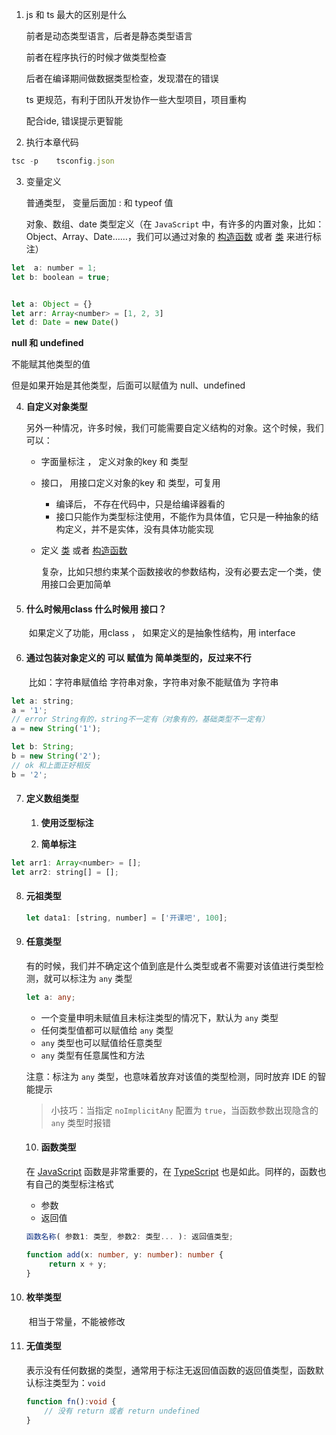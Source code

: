 1. js 和 ts 最大的区别是什么

   前者是动态类型语言，后者是静态类型语言

   前者在程序执行的时候才做类型检查

   后者在编译期间做数据类型检查，发现潜在的错误

   ts 更规范，有利于团队开发协作一些大型项目，项目重构

   配合ide, 错误提示更智能



2. 执行本章代码

```js
tsc -p    tsconfig.json
```



3. 变量定义

   普通类型， 变量后面加 :  和 typeof 值

   对象、数组、date 类型定义（在 `JavaScript` 中，有许多的内置对象，比如：Object、Array、Date……，我们可以通过对象的 <u>构造函数</u> 或者 <u>类</u> 来进行标注）

```js
let  a: number = 1;
let b: boolean = true;


let a: Object = {}
let arr: Array<number> = [1, 2, 3]
let d: Date = new Date()
```



**null 和 undefined**

不能赋其他类型的值

但是如果开始是其他类型，后面可以赋值为 null、undefined







4. **自定义对象类型**

   另外一种情况，许多时候，我们可能需要自定义结构的对象。这个时候，我们可以：

   - 字面量标注 ， 定义对象的key 和 类型

   - 接口， 用接口定义对象的key 和 类型，可复用

     - 编译后， 不存在代码中，只是给编译器看的
     - 接口只能作为类型标注使用，不能作为具体值，它只是一种抽象的结构定义，并不是实体，没有具体功能实现

   - 定义 <u>类</u> 或者 <u>构造函数</u>

     ​	复杂，比如只想约束某个函数接收的参数结构，没有必要去定一个类，使用接口会更加简单

5. #### 什么时候用class 什么时候用 接口？

   ​	如果定义了功能，用class ， 如果定义的是抽象性结构，用 interface

6. #### 通过包装对象定义的 可以 赋值为 简单类型的，反过来不行

   ​	比如：字符串赋值给 字符串对象，字符串对象不能赋值为 字符串

```js
let a: string;
a = '1';
// error String有的，string不一定有（对象有的，基础类型不一定有）
a = new String('1');

let b: String;
b = new String('2');
// ok 和上面正好相反
b = '2';
```



7. #### 定义数组类型

   1. **使用泛型标注**

   2. **简单标注**

      

```js
let arr1: Array<number> = [];
let arr2: string[] = [];

```



8. #### 元祖类型

   ```js
   let data1: [string, number] = ['开课吧', 100];
   ```

   

9. #### 任意类型

   有的时候，我们并不确定这个值到底是什么类型或者不需要对该值进行类型检测，就可以标注为 `any` 类型

   ```typescript
   let a: any;
   ```

   - 一个变量申明未赋值且未标注类型的情况下，默认为 `any` 类型
   - 任何类型值都可以赋值给 `any` 类型
   - `any` 类型也可以赋值给任意类型
   - `any` 类型有任意属性和方法

   注意：标注为 `any` 类型，也意味着放弃对该值的类型检测，同时放弃 IDE 的智能提示

   > 小技巧：当指定 `noImplicitAny` 配置为 `true`，当函数参数出现隐含的 `any` 类型时报错

   

   

   10. #### 函数类型

   在 <u>JavaScript</u> 函数是非常重要的，在 <u>TypeScript</u> 也是如此。同样的，函数也有自己的类型标注格式

   - 参数
   - 返回值

   ```typescript
   函数名称( 参数1: 类型, 参数2: 类型... ): 返回值类型;
   ```

   ```typescript
   function add(x: number, y: number): number {
     	return x + y;
   }
   ```




11. #### 枚举类型

    ​	相当于常量，不能被修改

12. #### 无值类型

    表示没有任何数据的类型，通常用于标注无返回值函数的返回值类型，函数默认标注类型为：`void`

    ```typescript
    function fn():void {
        // 没有 return 或者 return undefined
    }
    ```

    